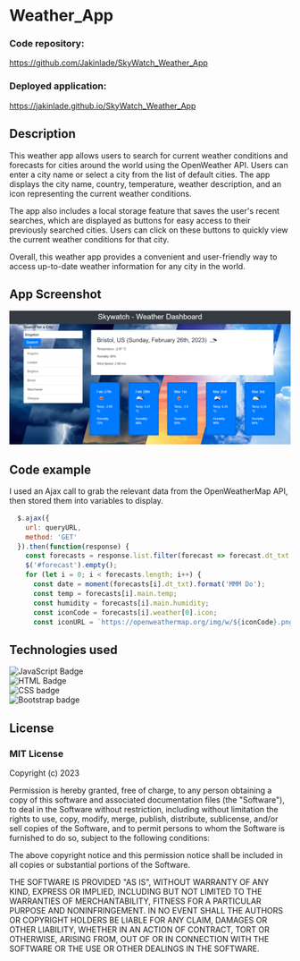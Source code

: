 # Weather_App

### Code repository:
https://github.com/Jakinlade/SkyWatch_Weather_App

### Deployed application:
https://jakinlade.github.io/SkyWatch_Weather_App

## Description
This weather app allows users to search for current weather conditions and forecasts for cities around the world using the OpenWeather API. Users can enter a city name or select a city from the list of default cities. The app displays the city name, country, temperature, weather description, and an icon representing the current weather conditions.

The app also includes a local storage feature that saves the user's recent searches, which are displayed as buttons for easy access to their previously searched cities. Users can click on these buttons to quickly view the current weather conditions for that city.

Overall, this weather app provides a convenient and user-friendly way to access up-to-date weather information for any city in the world.

## App Screenshot
![OpenWeatherMap](./assets/images/screencapture-127-0-0-1-5500-Weather-App-index-html-2023-02-26-16_40_06.png)

## Code example
I used an Ajax call to grab the relevant data from the OpenWeatherMap API, then stored them into variables to display.


```js
  $.ajax({
    url: queryURL,
    method: 'GET'
  }).then(function(response) {
    const forecasts = response.list.filter(forecast => forecast.dt_txt.includes('12:00:00')); 
    $('#forecast').empty();
    for (let i = 0; i < forecasts.length; i++) {
      const date = moment(forecasts[i].dt_txt).format('MMM Do');
      const temp = forecasts[i].main.temp;
      const humidity = forecasts[i].main.humidity;
      const iconCode = forecasts[i].weather[0].icon;
      const iconURL = `https://openweathermap.org/img/w/${iconCode}.png`;
```

## Technologies used

![JavaScript Badge](https://img.shields.io/badge/Language-JavaScript-yellow)
<br>
![HTML Badge](https://img.shields.io/badge/Language-HTML-red)
<br>
![CSS badge](https://img.shields.io/badge/Language-CSS-blue)
<br>
![Bootstrap badge](https://img.shields.io/badge/Framework-Bootstrap-purple)

## License
### MIT License

Copyright (c) 2023

Permission is hereby granted, free of charge, to any person obtaining a copy
of this software and associated documentation files (the "Software"), to deal
in the Software without restriction, including without limitation the rights
to use, copy, modify, merge, publish, distribute, sublicense, and/or sell
copies of the Software, and to permit persons to whom the Software is
furnished to do so, subject to the following conditions:

The above copyright notice and this permission notice shall be included in all
copies or substantial portions of the Software.

THE SOFTWARE IS PROVIDED "AS IS", WITHOUT WARRANTY OF ANY KIND, EXPRESS OR
IMPLIED, INCLUDING BUT NOT LIMITED TO THE WARRANTIES OF MERCHANTABILITY,
FITNESS FOR A PARTICULAR PURPOSE AND NONINFRINGEMENT. IN NO EVENT SHALL THE
AUTHORS OR COPYRIGHT HOLDERS BE LIABLE FOR ANY CLAIM, DAMAGES OR OTHER
LIABILITY, WHETHER IN AN ACTION OF CONTRACT, TORT OR OTHERWISE, ARISING FROM,
OUT OF OR IN CONNECTION WITH THE SOFTWARE OR THE USE OR OTHER DEALINGS IN THE
SOFTWARE.

